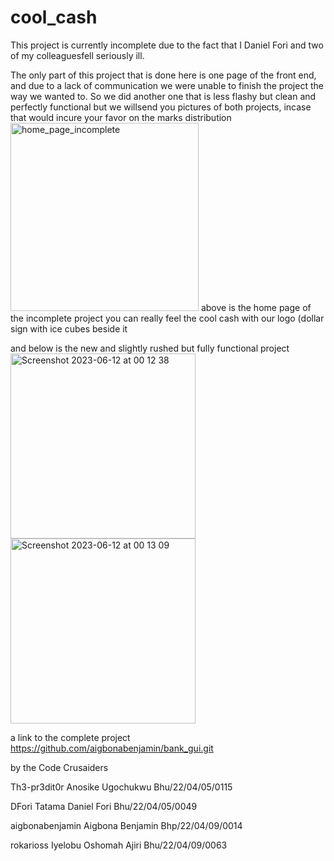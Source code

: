 # cool_cash
This project is currently incomplete due to the fact that I Daniel Fori and
two of my colleaguesfell seriously ill.

The only part of this project that is done here is one page of the front end,
and due to a lack of communication we were unable to finish the project
the way we wanted to.
So we did another one that is less flashy but clean and perfectly
functional but we willsend you pictures of both projects,
incase that would incure your favor on the marks distribution
<img width="301" alt="home_page_incomplete" src="https://github.com/DFori/cool_cash/assets/122609602/48adfebe-d73e-49e5-9dff-c8802ff7e243">
above is the home page of the incomplete project you can really feel the cool cash
with our logo (dollar sign with ice cubes beside it

and below is the new and slightly rushed but fully functional project
<img width="296" alt="Screenshot 2023-06-12 at 00 12 38" src="https://github.com/DFori/cool_cash/assets/122609602/01eb5727-5b60-40c5-ac34-d6fc3fb2b05f">
<img width="296" alt="Screenshot 2023-06-12 at 00 13 09" src="https://github.com/DFori/cool_cash/assets/122609602/ef9c2748-c706-483d-aed9-9b680244e10e">

a link to the complete project https://github.com/aigbonabenjamin/bank_gui.git

by the Code Crusaiders

Th3-pr3dit0r
Anosike Ugochukwu
Bhu/22/04/05/0115

DFori
Tatama Daniel Fori
Bhu/22/04/05/0049

aigbonabenjamin
 Aigbona Benjamin
Bhp/22/04/09/0014

rokarioss
Iyelobu Oshomah Ajiri
Bhu/22/04/09/0063

